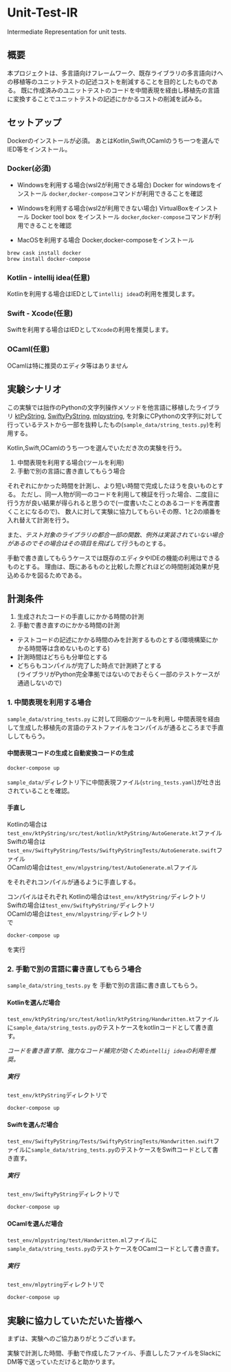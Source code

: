 # Unit-Test-IR

Intermediate Representation for unit tests.


## 概要
本プロジェクトは、多言語向けフレームワーク、既存ライブラリの多言語向けへの移植等のユニットテストの記述コストを削減することを目的としたものである。
既に作成済みのユニットテストのコードを中間表現を経由し移植先の言語に変換することでユニットテストの記述にかかるコストの削減を試みる。


## セットアップ

Dockerのインストールが必須。
あとはKotlin,Swift,OCamlのうち一つを選んでIED等をインストール。

### Docker(必須)

- Windowsを利用する場合(wsl2が利用できる場合)
Docker for windowsをインストール
`docker`,`docker-compose`コマンドが利用できることを確認

- Windowsを利用する場合(wsl2が利用できない場合)
VirtualBoxをインストール
Docker tool box をインストール
`docker`,`docker-compose`コマンドが利用できることを確認

- MacOSを利用する場合
Docker,docker-composeをインストール
```
brew cask install docker
brew install docker-compose
```

### Kotlin - intellij idea(任意)

Kotlinを利用する場合はIEDとして`intellij idea`の利用を推奨します。

### Swift - Xcode(任意)

Swiftを利用する場合はIEDとして`Xcode`の利用を推奨します。

### OCaml(任意)

OCamlは特に推奨のエディタ等はありません

## 実験シナリオ

この実験では拙作のPythonの文字列操作メソッドを他言語に移植したライブラリ
[ktPyString](https://github.com/ChanTsune/ktPyString),
[SwiftyPyString](https://github.com/ChanTsune/SwiftyPyString),
[mlpystring](https://github.com/ChanTsune/mlpystring),
を対象にCPythonの文字列に対して行っているテストから一部を抜粋したもの(`sample_data/string_tests.py`)を利用する。

Kotlin,Swift,OCamlのうち一つを選んでいただき次の実験を行う。


1. 中間表現を利用する場合(ツールを利用)
2. 手動で別の言語に書き直してもらう場合

それぞれにかかった時間を計測し、より短い時間で完成したほうを良いものとする。
ただし、同一人物が同一のコードを利用して検証を行った場合、二度目に行う方が良い結果が得られると思うので(一度書いたことのあるコードを再度書くことになるので)、
数人に対して実験に協力してもらいその際、1と2の順番を入れ替えて計測を行う。

また、*テスト対象のライブラリの都合一部の関数、例外は実装されていない場合があるのでその場合はその項目を飛ばして行う*ものとする。

手動で書き直してもらうケースでは既存のエディタやIDEの機能の利用はできるものとする。
理由は、既にあるものと比較した際どれほどの時間削減効果が見込めるかを図るためである。

## 計測条件
1. 生成されたコードの手直しにかかる時間の計測
2. 手動で書き直すのにかかる時間の計測

- テストコードの記述にかかる時間のみを計測するものとする(環境構築にかかる時間等は含めないものとする)  
- 計測時間はどちらも分単位とする  
- どちらもコンパイルが完了した時点で計測終了とする  
(ライブラリがPython完全準拠ではないのでおそらく一部のテストケースが通過しないので)

### 1. 中間表現を利用する場合

`sample_data/string_tests.py` に対して同梱のツールを利用し 中間表現を経由して生成した移植先の言語のテストファイルをコンパイルが通るところまで手直ししてもらう。

#### 中間表現コードの生成と自動変換コードの生成

```bash
docker-compose up
```

`sample_data/`ディレクトリ下に中間表現ファイル(`string_tests.yaml`)が吐き出されていることを確認。

#### 手直し

Kotlinの場合は`test_env/ktPyString/src/test/kotlin/ktPyString/AutoGenerate.kt`ファイル  
Swiftの場合は`test_env/SwiftyPyString/Tests/SwiftyPyStringTests/AutoGenerate.swift`ファイル  
OCamlの場合は`test_env/mlpystring/test/AutoGenerate.ml`ファイル  

をそれぞれコンパイルが通るように手直しする。

コンパイルはそれぞれ
Kotlinの場合は`test_env/ktPyString/`ディレクトリ  
Swiftの場合は`test_env/SwiftyPyString/`ディレクトリ  
OCamlの場合は`test_env/mlpystring/`ディレクトリ  
で
```bash
docker-compose up
```
を実行

#### 

### 2. 手動で別の言語に書き直してもらう場合

`sample_data/string_tests.py` を 手動で別の言語に書き直してもらう。

#### Kotlinを選んだ場合

`test_env/ktPyString/src/test/kotlin/ktPyString/Handwritten.kt`ファイルに`sample_data/string_tests.py`のテストケースをkotlinコードとして書き直す。

*コードを書き直す際、強力なコード補完が効くため`intellij idea`の利用を推奨。*

##### 実行
`test_env/ktPyString`ディレクトリで

```bash
docker-compose up
```

#### Swiftを選んだ場合

`test_env/SwiftyPyString/Tests/SwiftyPyStringTests/Handwritten.swift`ファイルに`sample_data/string_tests.py`のテストケースをSwiftコードとして書き直す。

##### 実行

`test_env/SwiftyPyString`ディレクトリで

```bash
docker-compose up
```

#### OCamlを選んだ場合

`test_env/mlpystring/test/Handwritten.ml`ファイルに`sample_data/string_tests.py`のテストケースをOCamlコードとして書き直す。

##### 実行

`test_env/mlpytring`ディレクトリで

```bash
docker-compose up
```

## 実験に協力していただいた皆様へ

まずは、実験へのご協力ありがとうございます。

実験で計測した時間、手動で作成したファイル、手直ししたファイルをSlackにDM等で送っていただけると助かります。
